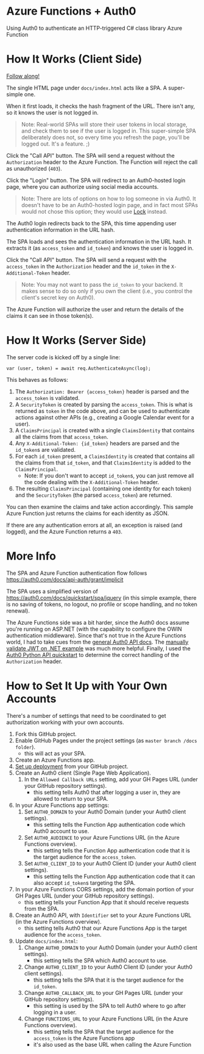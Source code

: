 # Azure Functions + Auth0

Using Auth0 to authenticate an HTTP-triggered C# class library Azure Function

# How It Works (Client Side)

[Follow along!](https://stephenclearyexamples.github.io/FunctionsAuth0/)

The single HTML page under `docs/index.html` acts like a SPA. A super-simple one.

When it first loads, it checks the hash fragment of the URL. There isn't any, so it knows the user is not logged in.

> Note: Real-world SPAs will store their user tokens in local storage, and check them to see if the user is logged in. This super-simple SPA deliberately does not, so every time you refresh the page, you'll be logged out. It's a feature. ;)

Click the "Call API" button. The SPA will send a request without the `Authorization` header to the Azure Function. The Function will reject the call as unauthorized (`403`).

Click the "Login" button. The SPA will redirect to an Auth0-hosted login page, where you can authorize using social media accounts.

> Note: There are lots of options on how to log someone in via Auth0. It doesn't have to be an Auth0-hosted login page, and in fact most SPAs would not chose this option; they would use [Lock](https://auth0.com/docs/libraries/lock) instead.

The Auth0 login redirects back to the SPA, this time appending user authentication information in the URL hash.

The SPA loads and sees the authentication information in the URL hash. It extracts it (as `access_token` and `id_token`) and knows the user is logged in.

Click the "Call API" button. The SPA will send a request with the `access_token` in the `Authorization` header and the `id_token` in the `X-Additional-Token` header.

> Note: You may not want to pass the `id_token` to your backend. It makes sense to do so only if you own the client (i.e., you control the client's secret key on Auth0).

The Azure Function will authorize the user and return the details of the claims it can see in those token(s).

# How It Works (Server Side)

The server code is kicked off by a single line:

    var (user, token) = await req.AuthenticateAsync(log);
    
This behaves as follows:

1. The `Authorization: Bearer {access_token}` header is parsed and the `access_token` is validated.
1. A `SecurityToken` is created by parsing the `access_token`. This is what is returned as `token` in the code above, and can be used to authenticate actions against other APIs (e.g., creating a Google Calendar event for a user).
1. A `ClaimsPrincipal` is created with a single `ClaimsIdentity` that contains all the claims from that `access_token`.
1. Any `X-Additional-Token: {id_token}` headers are parsed and the `id_token`s are validated.
1. For each `id_token` present, a `ClaimsIdentity` is created that contains all the claims from that `id_token`, and that `ClaimsIdentity` is added to the `ClaimsPrincipal`.
   - Note: If you don't want to accept `id_token`s, you can just remove all the code dealing with the `X-Additional-Token` header.
1. The resulting `ClaimsPrincipal` (containing one identity for each token) and the `SecurityToken` (the parsed `access_token`) are returned.

You can then examine the claims and take action accordingly. This sample Azure Function just returns the claims for each identity as JSON.

If there are any authentication errors at all, an exception is raised (and logged), and the Azure Function returns a `403`.

# More Info

The SPA and Azure Function authentication flow follows https://auth0.com/docs/api-auth/grant/implicit

The SPA uses a simplified version of https://auth0.com/docs/quickstart/spa/jquery (in this simple example, there is no saving of tokens, no logout, no profile or scope handling, and no token renewal).

The Azure Functions side was a bit harder, since the Auth0 docs assume you're running on ASP.NET (with the capability to configure the OWIN authentication middleware). Since that's not true in the Azure Functions world, I had to take cues from the [general Auth0 API docs](https://auth0.com/docs/api-auth/tutorials/verify-access-token). The [manually validate JWT on .NET example](https://github.com/auth0-samples/auth0-dotnet-validate-jwt/tree/master/IdentityModel-RS256) was much more helpful. Finally, I used the [Auth0 Python API quickstart](https://auth0.com/docs/quickstart/backend/python) to determine the correct handling of the `Authorization` header.

# How to Set It Up with Your Own Accounts

There's a number of settings that need to be coordinated to get authorization working with your own accounts.

1) Fork this GitHub project.
1) Enable GitHub Pages under the project settings (as `master branch /docs folder`).
   - this will act as your SPA.
1) Create an Azure Functions app.
1) [Set up deployment](https://docs.microsoft.com/en-us/azure/azure-functions/functions-continuous-deployment) from your GitHub project.
1) Create an Auth0 client (Single Page Web Application).
   1) In the `Allowed Callback URLs` setting, add your GH Pages URL (under your GitHub repository settings).
      - this setting tells Auth0 that after logging a user in, they are allowed to return to your SPA.
1) In your Azure Functions app settings:
   1) Set `AUTH0_DOMAIN` to your Auth0 Domain (under your Auth0 client settings).
      - this setting tells the Function App authentication code which Auth0 account to use.
   1) Set `AUTH0_AUDIENCE` to your Azure Functions URL (in the Azure Functions overview).
      - this setting tells the Function App authentication code that it is the target audience for the `access_token`.
   1) Set `AUTH0_CLIENT_ID` to your Auth0 Client ID (under your Auth0 client settings).
      - this setting tells the Function App authentication code that it can also accept `id_token`s targeting the SPA.
1) In your Azure Functions CORS settings, add the domain portion of your GH Pages URL (under your GitHub repository settings).
   - this setting tells your Function App that it should receive requests from the SPA.
1) Create an Auth0 API, with `Identifier` set to your Azure Functions URL (in the Azure Functions overview).
   - this setting tells Auth0 that our Azure Functions App is the target audience for the `access_token`.
1) Update `docs/index.html`:
   1) Change `AUTH0_DOMAIN` to your Auth0 Domain (under your Auth0 client settings).
      - this setting tells the SPA which Auth0 account to use.
   1) Change `AUTH0_CLIENT_ID` to your Auth0 Client ID (under your Auth0 client settings).
      - this setting tells the SPA that it is the target audience for the `id_token`.
   1) Change `AUTH0_CALLBACK_URL` to your GH Pages URL (under your GitHub repository settings).
      - this setting is used by the SPA to tell Auth0 where to go after logging in a user.
   1) Change `FUNCTIONS_URL` to your Azure Functions URL (in the Azure Functions overview).
      - this setting tells the SPA that the target audience for the `access_token` is the Azure Functions app
      - it's also used as the base URL when calling the Azure Function
